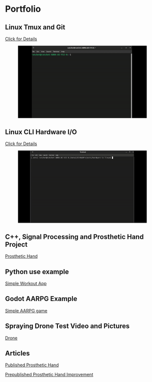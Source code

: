 # Portfolio

## Linux Tmux and Git

[Click for Details](https://github.com/CanGitArchive/linux-git-demo)
<p align="center">
  <img src="media/portfolio_1.gif" alt="Linux Demo" width="420">
</p>

## Linux CLI Hardware I/O

[Click for Details](https://github.com/CanGitArchive/hardware-io-linux)
<p align="center">
  <img src="media/portfolio_2.gif" alt="I/O Demo" width="420">
</p>

## C++, Signal Processing and Prosthetic Hand Project

[Prosthetic Hand](https://github.com/CanGitArchive/Prosthetic-Hand-Single-EMG-Multi-Pattern)

## Python use example

[Simple Workout App](https://github.com/CanGitArchive/WorkoutHelpers)

## Godot AARPG Example

[Simple AARPG game](https://github.com/CanGitArchive/aarpg)

## Spraying Drone Test Video and Pictures

[Drone](https://github.com/CanGitArchive/Drone-Test)

## Articles

[Published Prosthetic Hand](https://as-proceeding.com/index.php/ijanser/article/view/1728)

[Prepublished Prosthetic Hand Improvement](https://doi.org/10.48550/arXiv.2504.15256)
